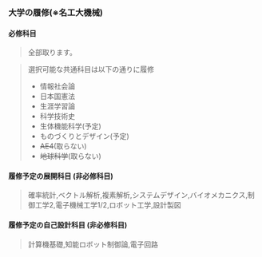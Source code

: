 ### **大学の履修**(※名工大機械)
#### **必修科目**
> 全部取ります。

> 選択可能な共通科目は以下の通りに履修
>- 情報社会論
>- 日本国憲法
>- 生涯学習論
>- 科学技術史
>- 生体機能科学(予定)
>- ものづくりとデザイン(予定)
>- ~~AE4~~(取らない)
>- ~~地球科学~~(取らない)

#### **履修予定の展開科目 (非必修科目)**
> 確率統計,ベクトル解析,複素解析,システムデザイン,バイオメカニクス,制御工学2,電子機械工学1/2,ロボット工学,設計製図


#### **履修予定の自己設計科目 (非必修科目)**
> 計算機基礎,知能ロボット制御論,電子回路
